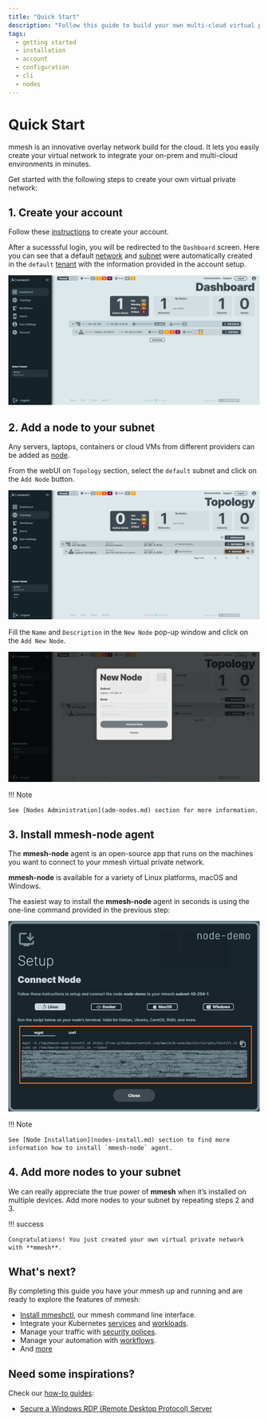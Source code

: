 ```yaml
---
title: "Quick Start"
description: "Follow this guide to build your own multi-cloud virtual private topology and integrate your on-prem and multi-cloud environments in minutes."
tags:
  - getting started
  - installation
  - account
  - configuration
  - cli
  - nodes
---
```


# Quick Start

mmesh is an innovative overlay network build for the cloud. It lets you easily create your virtual network to integrate your on-prem and multi-cloud environments in minutes.

Get started with the following steps to create your own virtual private network:

## 1. Create your account

Follow these [instructions](adm-account.md#create-a-new-account) to create your account.

After a sucesssful login, you will be redirected to the `Dashboard` screen. Here you can see that a default [network](topology.md#network) and [subnet](topology.md#subnet) were automatically created in the `default` [tenant](topology.md#tenant) with the information provided in the account setup.

![Dashboard Screen](assets/images/quickstart/initial-dashboard.png)

## 2. Add a node to your subnet

Any servers, laptops, containers or cloud VMs from different providers can be added as [node](nodes.md). 

From the webUI on `Topology` section, select the `default` subnet and click on the `Add Node` button.

![Add Node](assets/images/quickstart/add-node.png)

Fill the `Name` and `Description` in the `New Node` pop-up window and click on the `Add New Node`.

![New Node](assets/images/quickstart/new-node.png)

!!! Note

    See [Nodes Administration](adm-nodes.md) section for more information.

## 3. Install mmesh-node agent

The **mmesh-node** agent is an open-source app that runs on the machines you want to connect to your mmesh virtual private network.

**mmesh-node** is available for a variety of Linux platforms, macOS and Windows.

The easiest way to install the **mmesh-node** agent in seconds is using the one-line command provided in the previous step:

![Linux Setup](assets/images/quickstart/linux-setup.png)

!!! Note

    See [Node Installation](nodes-install.md) section to find more information how to install `mmesh-node` agent.

## 4. Add more nodes to your subnet

We can really appreciate the true power of **mmesh** when it’s installed on multiple devices. Add more nodes to your subnet by repeating steps 2 and 3.

!!! success 

    Congratulations! You just created your own virtual private network with **mmesh**.

## What's next?

By completing this guide you have your mmesh up and running and are ready to explore the features of mmesh:

- [Install mmeshctl](cli-install.md), our mmesh command line interface.
- Integrate your Kubernetes [services](k8s-services.md) and [workloads](k8s-pods.md).
- Manage your traffic with [security polices](network-security.md#security-policies).
- Manage your automation with [workflows](automation.md).
- And [more](../features/index.md)

## Need some inspirations?

Check our [how-to guides](../howtos/index.md):

- [Secure a Windows RDP (Remote Desktop Protocol) Server](secure-win-rdp.md)

